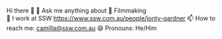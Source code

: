 Hi there 👋
💬 Ask me anything about  🎥  Filmmaking   
🔭 I work at SSW https://www.ssw.com.au/people/jonty-gardner
📫 How to reach me: camilla@ssw.com.au
😄 Pronouns: He/Him
